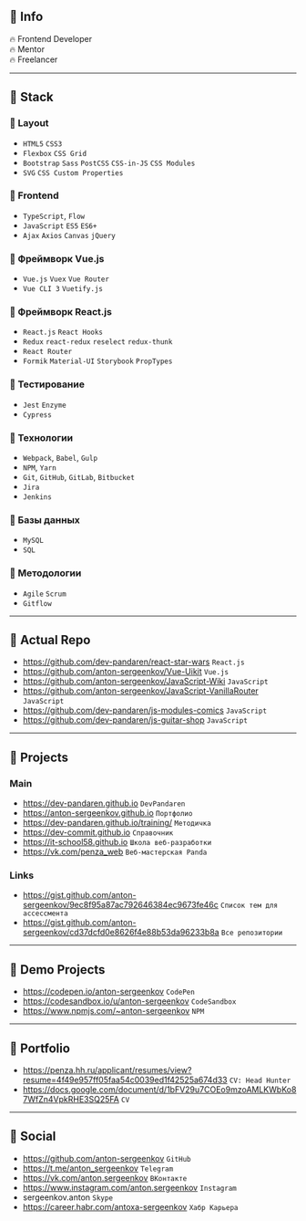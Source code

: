 ## 🔰 Info
🔥 Frontend Developer  
🔥 Mentor  
🔥 Freelancer  

---

## 🔰 Stack

### 🥥 Layout
- `HTML5` `CSS3`
- `Flexbox` `CSS Grid`
- `Bootstrap` `Sass` `PostCSS` `CSS-in-JS` `CSS Modules`
- `SVG` `CSS Custom Properties` 

### 🥥 Frontend
- `TypeScript`, `Flow`
- `JavaScript` `ES5` `ES6+`
- `Ajax` `Axios` `Canvas` `jQuery`

### 🥥 Фреймворк Vue.js
- `Vue.js` `Vuex` `Vue Router`
- `Vue CLI 3` `Vuetify.js`

### 🥥 Фреймворк React.js
- `React.js` `React Hooks`
- `Redux` `react-redux` `reselect` `redux-thunk`
- `React Router`
- `Formik` `Material-UI` `Storybook` `PropTypes`

### 🥥 Тестирование
- `Jest` `Enzyme`
- `Cypress`

### 🥥 Технологии
- `Webpack`, `Babel`, `Gulp`
- `NPM`, `Yarn`
- `Git`, `GitHub`, `GitLab`, `Bitbucket`
- `Jira`
- `Jenkins`

### 🥥 Базы данных
- `MySQL`
- `SQL`

### 🥥 Методологии
- `Agile` `Scrum`
- `Gitflow`

---

## 🔰 Actual Repo
- https://github.com/dev-pandaren/react-star-wars `React.js`
- https://github.com/anton-sergeenkov/Vue-Uikit `Vue.js`
- https://github.com/anton-sergeenkov/JavaScript-Wiki `JavaScript`
- https://github.com/anton-sergeenkov/JavaScript-VanillaRouter `JavaScript`
- https://github.com/dev-pandaren/js-modules-comics `JavaScript`
- https://github.com/dev-pandaren/js-guitar-shop `JavaScript`

---

## 🔰 Projects

### Main
- https://dev-pandaren.github.io `DevPandaren`
- https://anton-sergeenkov.github.io `Портфолио`
- https://dev-pandaren.github.io/training/ `Методичка`
- https://dev-commit.github.io `Справочник`
- https://it-school58.github.io `Школа веб-разработки`
- https://vk.com/penza_web `Веб-мастерская Panda`

### Links
- https://gist.github.com/anton-sergeenkov/9ec8f95a87ac792646384ec9673fe46c `Список тем для ассессмента`
- https://gist.github.com/anton-sergeenkov/cd37dcfd0e8626f4e88b53da96233b8a `Все репозитории`

---

## 🔰 Demo Projects
- https://codepen.io/anton-sergeenkov `CodePen`
- https://codesandbox.io/u/anton-sergeenkov `CodeSandbox`
- https://www.npmjs.com/~anton-sergeenkov `NPM`

---

## 🔰 Portfolio
- https://penza.hh.ru/applicant/resumes/view?resume=4f49e957ff05faa54c0039ed1f42525a674d33 `CV: Head Hunter`
- https://docs.google.com/document/d/1bFV29u7COEo9mzoAMLKWbKo87WfZn4VpkRHE3SQ25FA `CV`

---

## 🔰 Social
- https://github.com/anton-sergeenkov `GitHub`
- https://t.me/anton_sergeenkov `Telegram`
- https://vk.com/anton.sergeenkov `ВКонтакте`
- https://www.instagram.com/anton.sergeenkov `Instagram`
- sergeenkov.anton `Skype`
- https://career.habr.com/antoxa-sergeenkov `Хабр Карьера`

<!--
<img src="./assets/logo-react.js.png" width="20px" align="left" /> React.js
-->

